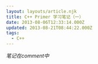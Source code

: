 ```yaml
---
layout: layouts/article.njk
title: C++ Primer 学习笔记（一）
date: 2013-08-06T12:33:14.000Z
updated: 2013-08-21T08:44:22.000Z
tags:
  - C++
---
```


_笔记在comment中_
